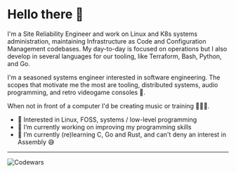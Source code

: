 # Hello there 👋

I'm a Site Reliability Engineer and work on Linux and K8s systems administration, maintaining Infrastructure as Code and Configuration Management codebases. My day-to-day is focused on operations but I also develop in several languages for our tooling, like Terraform, Bash, Python, and Go.

I'm a seasoned systems engineer interested in software engineering. 
The scopes that motivate me the most are tooling, distributed systems, audio programming, and retro videogame consoles 👾.

When not in front of a computer I'd be creating music or training 🎸🏋️‍♂️.

- 🧐 Interested in Linux, FOSS, systems / low-level programming
- 🔭 I’m currently working on improving my programming skills
- 🌱 I’m currently (re)learning C, Go and Rust, and can't deny an interest in Assembly 😅
___

![Codewars](https://www.codewars.com/users/v4ld3r5/badges/micro)

